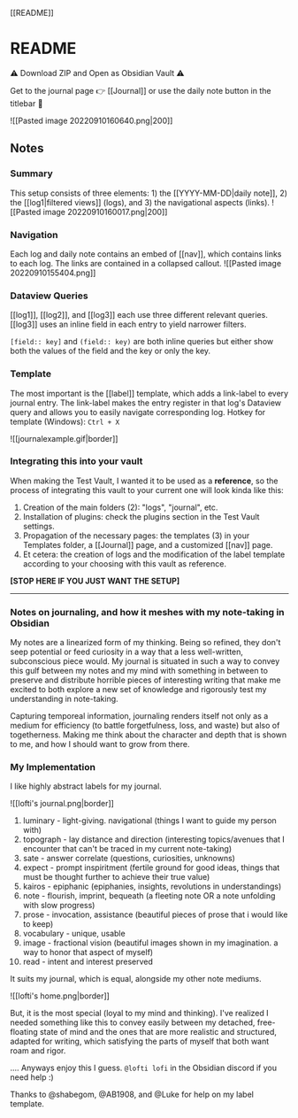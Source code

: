 [[README]]


# README

⚠ Download ZIP and Open as Obsidian Vault ⚠

Get to the journal page 👉 [[Journal]]  or use the daily note button in the titlebar 🔼

 ![[Pasted image 20220910160640.png|200]]

## Notes

### Summary

This setup consists of three elements: 1) the [[YYYY-MM-DD|daily note]], 2) the [[log1|filtered views]] (logs), and 3) the navigational aspects (links).
![[Pasted image 20220910160017.png|200]]
### Navigation
Each log and daily note contains an embed of [[nav]], which contains links to each log. The links are contained in a collapsed callout.
![[Pasted image 20220910155404.png]]

### Dataview Queries
[[log1]], [[log2]], and [[log3]] each use three different relevant queries. [[log3]] uses an inline field in each entry to yield narrower filters. 

`[field:: key]` and `(field:: key)` are both inline queries but either show both the values of the field and the key or only the key.

### Template
The most important is the [[label]] template, which adds a link-label to every journal entry. The link-label makes the entry register in that log's Dataview query and allows you to easily navigate corresponding log. Hotkey for template (Windows):  `Ctrl + X` 

![[journalexample.gif|border]]

### Integrating this into your vault

When making the Test Vault, I wanted it to be used as a **reference**, so the process of integrating this vault to your current one will look kinda like this: 
1. Creation of the main folders (2): "logs", "journal", etc. 
2. Installation of plugins: check the plugins section in the Test Vault settings.
3. Propagation of the necessary pages: the templates (3) in your Templates folder, a [[Journal]] page, and a customized [[nav]] page. 
4. Et cetera: the creation of logs and the modification of the label template according to your choosing with this vault as reference.

**[STOP HERE IF YOU JUST WANT THE SETUP]**

----

### Notes on journaling, and how it meshes with my note-taking in Obsidian

My notes are a linearized form of my thinking. Being so refined, they don't seep potential or feed curiosity in a way that a less well-written, subconscious piece would. My journal is situated in such a way to convey this gulf between my notes and my mind with something in between to preserve and distribute horrible pieces of interesting writing that make me excited to both explore a new set of knowledge and rigorously test my understanding in note-taking. 

Capturing temporeal information, journaling renders itself not only as a medium for efficiency (to battle forgetfulness, loss, and waste) but also of togetherness. Making me think about the character and depth that is shown to me, and how I should want to grow from there.

### My Implementation
I like highly abstract labels for my journal.

![[lofti's journal.png|border]]

1. luminary - light-giving. navigational (things I want to guide my person with)
2. topograph - lay distance and direction (interesting topics/avenues that I encounter that can't be traced in my current note-taking)
3. sate - answer correlate (questions, curiosities, unknowns)
4. expect - prompt inspiritment (fertile ground for good ideas, things that must be thought further to achieve their true value)
5. kairos - epiphanic (epiphanies, insights, revolutions in understandings)
6. note - flourish, imprint, bequeath (a fleeting note OR a note unfolding with slow progress)
7. prose - invocation, assistance (beautiful pieces of prose that i would like to keep)
8. vocabulary - unique, usable 
9. image - fractional vision (beautiful images shown in my imagination. a way to honor that aspect of myself)
10. read - intent and interest preserved

It suits my journal, which is equal, alongside my other note mediums.

![[lofti's home.png|border]]

But, it is the most special (loyal to my mind and thinking). I've realized I needed something like this to convey easily between my detached, free-floating state of mind and the ones that are more realistic and structured, adapted for writing, which satisfying the parts of myself that both want roam and rigor. 

.... Anyways enjoy this I guess. `@lofti lofi` in the Obsidian discord if you need help :)

Thanks to @shabegom, @AB1908, and @Luke for help on my label template.  
